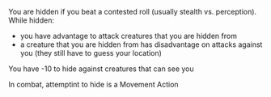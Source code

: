 You are hidden if you beat a contested roll (usually stealth vs. perception). While hidden:
- you have advantage to attack creatures that you are hidden from
- a creature that you are hidden from has disadvantage on attacks against you (they still have to guess your location)

You have -10 to hide against creatures that can see you

In combat, attemptint to hide is a Movement Action